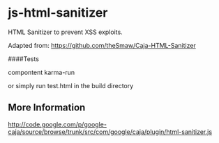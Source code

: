 js-html-sanitizer
=================

HTML Sanitizer to prevent XSS exploits.

Adapted from: https://github.com/theSmaw/Caja-HTML-Sanitizer

####Tests

compontent karma-run

or simply run test.html in the build directory

More Information
----------------
http://code.google.com/p/google-caja/source/browse/trunk/src/com/google/caja/plugin/html-sanitizer.js


